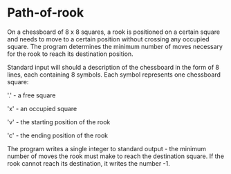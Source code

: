 # Path-of-rook
On a chessboard of 8 x 8 squares, a rook is positioned on a certain square and needs to move to a certain position without crossing any occupied square. The program determines the minimum number of moves necessary for the rook to reach its destination position.

Standard input will should a description of the chessboard in the form of 8 lines, each containing 8 symbols. Each symbol represents one chessboard square:

'.' - a free square

'x' - an occupied square

'v' - the starting position of the rook

'c' - the ending position of the rook

The program writes a single integer to standard output - the minimum number of moves the rook must make to reach the destination square. If the rook cannot reach its destination, it writes the number -1.
